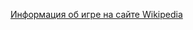[Информация об игре на сайте Wikipedia](https://ru.wikipedia.org/wiki/Baldur%E2%80%99s_Gate_II:_Shadows_of_Amn)

